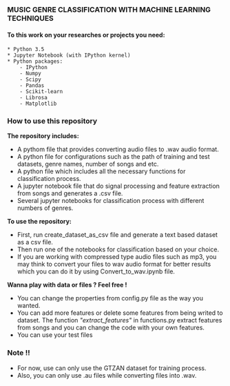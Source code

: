 ### MUSIC GENRE CLASSIFICATION WITH MACHINE LEARNING TECHNIQUES	

#### To this work on your researches or projects you need:
	* Python 3.5
	* Jupyter Notebook (with IPython kernel)
	* Python packages:
		- IPython
		- Numpy
		- Scipy
		- Pandas
		- Scikit-learn
		- Librosa
		- Matplotlib 

### How to use this repository 
**The repository includes:**
* A pythom file that provides converting audio files to .wav audio format.
* A python file for configurations such as the path of training and test datasets, genre names, number of songs and etc.
* A python file which includes all the necessary functions for classification process.
* A jupyter notebook file that do signal processing and feature extraction from songs and generates a .csv file.
* Several jupyter notebooks for classification process with different numbers of genres.

**To use the repository:**
* First, run create_dataset_as_csv file and generate a text based dataset as a csv file.
* Then run one of the notebooks for classification based on your choice.
* If you are working with compressed type audio files such as mp3, you may think to convert your files to wav audio format for
 better results which you can do it by using Convert_to_wav.ipynb file.

**Wanna play with data or files ? Feel free !**
* You can change the properties from config.py file as the way you wanted.
* You can add more features or delete some features from being writed to dataset. The function _"extract_features"_ in functions.py
 extract features from songs and you can change the code with your own features.
* You can use your test files

### Note !!

* For now, use can only use the GTZAN dataset for training process.
* Also, you can only use .au files while converting files into .wav.




